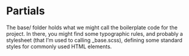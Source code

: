 # Partials

The base/ folder holds what we might call the boilerplate code for the project. In there, you might find some typographic rules, and probably a stylesheet (that I’m used to calling _base.scss), defining some standard styles for commonly used HTML elements.
